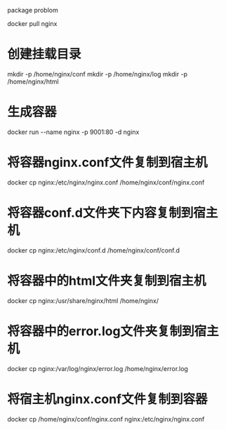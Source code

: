 package problom

docker pull nginx

# 创建挂载目录
mkdir -p /home/nginx/conf
mkdir -p /home/nginx/log
mkdir -p /home/nginx/html

# 生成容器
docker run --name nginx -p 9001:80 -d nginx
# 将容器nginx.conf文件复制到宿主机
docker cp nginx:/etc/nginx/nginx.conf /home/nginx/conf/nginx.conf
# 将容器conf.d文件夹下内容复制到宿主机
docker cp nginx:/etc/nginx/conf.d /home/nginx/conf/conf.d
# 将容器中的html文件夹复制到宿主机
docker cp nginx:/usr/share/nginx/html /home/nginx/
# 将容器中的error.log文件夹复制到宿主机
docker cp nginx:/var/log/nginx/error.log /home/nginx/error.log

# 将宿主机nginx.conf文件复制到容器
docker cp /home/nginx/conf/nginx.conf nginx:/etc/nginx/nginx.conf